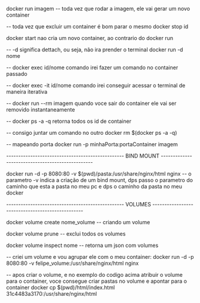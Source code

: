 docker run imagem 
-- toda vez que rodar a imagem, ele vai gerar um novo container

-- toda vez que excluir um container é bom parar o mesmo
docker stop id 


docker start nao cria um novo container, ao contrario do docker run


-- -d significa dettach, ou seja, não ira prender o terminal 
docker run -d nome


-- docker exec id/nome comando
irei fazer um comando no container passado 


-- docker exec -it id/nome comando
irei conseguir acessar o terminal de maneira iterativa  


-- docker run --rm imagem
quando voce sair do container ele vai ser removido instantaneamente 



-- docker ps -a -q 
retorna todos os id de container


-- consigo juntar um comando no outro
docker rm $(docker ps -a -q)



-- mapeando porta
docker run -p minhaPorta:portaContainer imagem



------------------------------------------------- BIND MOUNT -------------------------------------------------

docker run -d -p 8080:80 -v $(pwd)/pasta:/usr/share/nginx/html nginx
-- o parametro -v indica a criação de um bind mount, dps passo o parametro do caminho que esta a pasta no meu pc e dps o caminho da pasta no meu docker


------------------------------------------------- VOLUMES -------------------------------------------------

docker volume create nome_volume
-- criando um volume


docker volume prune
-- exclui todos os volumes


docker volume inspect nome
-- retorna um json com volumes


-- criei um volume e vou agrupar ele com o meu container:
docker run -d -p 8080:80 -v felipe_volume:/usr/share/nginx/html nginx


-- apos criar o volume, e no exemplo do codigo acima atribuir o volume para o container, voce consegue criar pastas no volume e apontar para o container
docker cp $(pwd)/html/index.html 31c4483a3170:/usr/share/nginx/html   